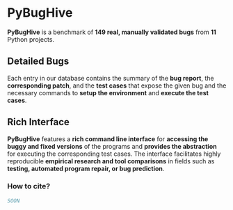 # PyBugHive


**PyBugHive** is a benchmark of **149 real, manually validated bugs** from **11** Python projects.

## Detailed Bugs

Each entry in our database contains the summary of the **bug report**, the **corresponding patch**, and the **test cases** that expose the given bug and the necessary commands to **setup the environment** and **execute the test cases**.

## Rich Interface

**PyBugHive** features a **rich command line interface** for **accessing the buggy and fixed versions** of the programs and **provides the abstraction** for executing the corresponding test cases.
The interface facilitates highly reproducible **empirical research and tool comparisons** in fields such as **testing, automated program repair, or bug prediction**.

### How to cite?

```bib
SOON
```
